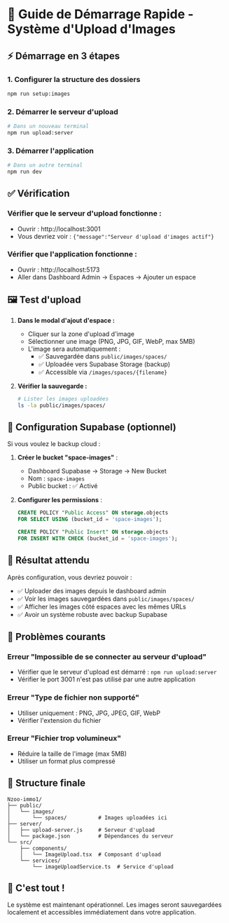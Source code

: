 # 🚀 Guide de Démarrage Rapide - Système d'Upload d'Images

## ⚡ Démarrage en 3 étapes

### 1. **Configurer la structure des dossiers**
```bash
npm run setup:images
```

### 2. **Démarrer le serveur d'upload**
```bash
# Dans un nouveau terminal
npm run upload:server
```

### 3. **Démarrer l'application**
```bash
# Dans un autre terminal
npm run dev
```

## ✅ Vérification

### **Vérifier que le serveur d'upload fonctionne :**
- Ouvrir : http://localhost:3001
- Vous devriez voir : `{"message":"Serveur d'upload d'images actif"}`

### **Vérifier que l'application fonctionne :**
- Ouvrir : http://localhost:5173
- Aller dans Dashboard Admin → Espaces → Ajouter un espace

## 🖼️ Test d'upload

1. **Dans le modal d'ajout d'espace :**
   - Cliquer sur la zone d'upload d'image
   - Sélectionner une image (PNG, JPG, GIF, WebP, max 5MB)
   - L'image sera automatiquement :
     - ✅ Sauvegardée dans `public/images/spaces/`
     - ✅ Uploadée vers Supabase Storage (backup)
     - ✅ Accessible via `/images/spaces/{filename}`

2. **Vérifier la sauvegarde :**
   ```bash
   # Lister les images uploadées
   ls -la public/images/spaces/
   ```

## 🔧 Configuration Supabase (optionnel)

Si vous voulez le backup cloud :

1. **Créer le bucket "space-images"** :
   - Dashboard Supabase → Storage → New Bucket
   - Nom : `space-images`
   - Public bucket : ✅ Activé

2. **Configurer les permissions** :
   ```sql
   CREATE POLICY "Public Access" ON storage.objects
   FOR SELECT USING (bucket_id = 'space-images');
   
   CREATE POLICY "Public Insert" ON storage.objects
   FOR INSERT WITH CHECK (bucket_id = 'space-images');
   ```

## 🎯 Résultat attendu

Après configuration, vous devriez pouvoir :
- ✅ Uploader des images depuis le dashboard admin
- ✅ Voir les images sauvegardées dans `public/images/spaces/`
- ✅ Afficher les images côté espaces avec les mêmes URLs
- ✅ Avoir un système robuste avec backup Supabase

## 🚨 Problèmes courants

### **Erreur "Impossible de se connecter au serveur d'upload"**
- Vérifier que le serveur d'upload est démarré : `npm run upload:server`
- Vérifier le port 3001 n'est pas utilisé par une autre application

### **Erreur "Type de fichier non supporté"**
- Utiliser uniquement : PNG, JPG, JPEG, GIF, WebP
- Vérifier l'extension du fichier

### **Erreur "Fichier trop volumineux"**
- Réduire la taille de l'image (max 5MB)
- Utiliser un format plus compressé

## 📁 Structure finale

```
Nzoo-immo1/
├── public/
│   └── images/
│       └── spaces/          # Images uploadées ici
├── server/
│   ├── upload-server.js     # Serveur d'upload
│   └── package.json         # Dépendances du serveur
└── src/
    ├── components/
    │   └── ImageUpload.tsx  # Composant d'upload
    └── services/
        └── imageUploadService.ts  # Service d'upload
```

## 🎉 C'est tout !

Le système est maintenant opérationnel. Les images seront sauvegardées localement et accessibles immédiatement dans votre application.


